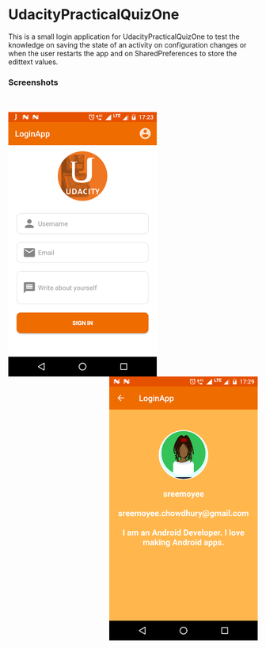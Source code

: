 # UdacityPracticalQuizOne

<p>This is a small login application for UdacityPracticalQuizOne to test the knowledge on saving the state of an activity on configuration changes or when the user restarts the app and on SharedPreferences to store the edittext values.</p>

### Screenshots
<br><br>
<img width="300" src="Screenshot_20180402-172327.png" style="border:0px;margin:0px" align="left"/>
<img width="300" src="Screenshot_20180402-172930.png" style="border:0px;margin:0px" align="right"/>
